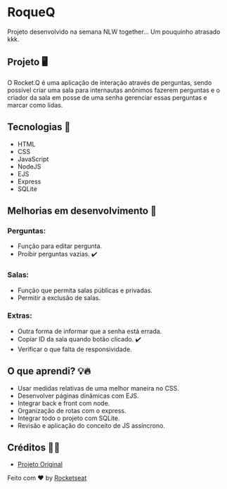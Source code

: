 # RoqueQ

Projeto desenvolvido na semana NLW together... Um pouquinho atrasado kkk.

## Projeto 🖥️

O Rocket.Q é uma aplicação de interação através de perguntas, sendo possível criar uma sala para internautas anônimos fazerem perguntas e o criador da sala em posse de uma senha gerenciar essas perguntas e marcar como lidas.

## Tecnologias 🚀

- HTML
- CSS
- JavaScript
- NodeJS
- EJS
- Express
- SQLite

## Melhorias em desenvolvimento 📑

### Perguntas:
- Função para editar pergunta.
- Proibir perguntas vazias. ✔️

### Salas:
- Função que permita salas públicas e privadas.
- Permitir a exclusão de salas.

### Extras:
- Outra forma de informar que a senha está errada.
- Copiar ID da sala quando botão clicado. ✔️
- Verificar o que falta de responsividade.

## O que aprendi? 💡🔥

- Usar medidas relativas de uma melhor maneira no CSS.
- Desenvolver páginas dinâmicas com EJS.
- Integrar back e front com node.
- Organização de rotas com o express.
- Integrar todo o projeto com SQLite.
- Revisão e aplicação do conceito de JS assíncrono.

## Créditos 💪🖤

- [Projeto Original](https://github.com/rocketseat-education/nlw-06-discover)


Feito com ♥ by [Rocketseat](https://www.rocketseat.com.br/)

